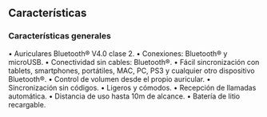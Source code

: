 ## Características

### Características generales

•	Auriculares Bluetooth® V4.0 clase 2.
•	Conexiones: Bluetooth® y microUSB.
•	Conectividad sin cables: Bluetooth®.
•	Fácil sincronización con tablets, smartphones, portátiles, MAC, PC, PS3 y cualquier otro dispositivo Bluetooth®.
•	Control de volumen desde el propio auricular.
•	Sincronización sin códigos.
•	Ligeros y cómodos.
•	Recepción de llamadas automática.
•	Distancia de uso hasta 10m de alcance.
•	Batería de litio recargable.
